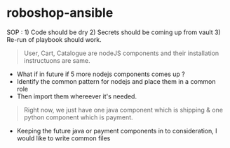 # roboshop-ansible


SOP :
    1) Code should be dry 
    2) Secrets should be coming up from vault 
    3) Re-run of playbook should work.

> User, Cart, Catalogue are nodeJS components and their installation instructuons are same.     
  * What if in future if 5 more nodejs components comes up ? 
  * Identify the common pattern for nodejs and place them in a common role
  * Then import them whereever it's needed.
  
> Right now, we just have one java component which is shipping & one python component which is payment.
  * Keeping the future java or payment components in to consideration, I would like to write common files
